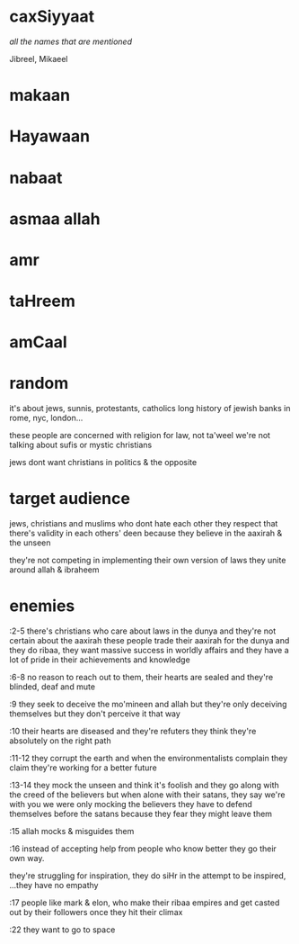 # caxSiyyaat
*all the names that are mentioned*

Jibreel, Mikaeel

# makaan
# Hayawaan
# nabaat
# asmaa allah
# amr
# taHreem
# amCaal

# random

it's about jews, sunnis, protestants, catholics
long history of jewish banks in rome, nyc, london...

these people are concerned with religion for law, not ta'weel
we're not talking about sufis or mystic christians

jews dont want christians in politics & the opposite

# target audience

jews, christians and muslims who dont hate each other
they respect that there's validity in each others' deen
because they believe in the aaxirah & the unseen

they're not competing in implementing their own version of laws
they unite around allah & ibraheem

# enemies

:2-5 there's christians who care about laws in the dunya and
they're not certain about the aaxirah
these people trade their aaxirah for the dunya
and they do ribaa, they want massive success in worldly affairs
and they have a lot of pride in their achievements and knowledge

:6-8 no reason to reach out to them, their hearts are sealed
and they're blinded, deaf and mute

:9 they seek to deceive the mo'mineen and allah
but they're only deceiving themselves but they don't perceive it that way

:10 their hearts are diseased and they're refuters
they think they're absolutely on the right path

:11-12 they corrupt the earth and when the environmentalists complain
they claim they're working for a better future

:13-14 they mock the unseen and think it's foolish
and they go along with the creed of the believers
but when alone with their satans, they say we're with you
we were only mocking the believers
they have to defend themselves before the satans
because they fear they might leave them

:15 allah mocks & misguides them

:16 instead of accepting help from people who know better
they go their own way.

they're struggling for inspiration, they do siHr in the attempt
to be inspired, ...they have no empathy

:17 people like mark & elon, who make their ribaa empires
and get casted out by their followers once they hit their climax

:22 they want to go to space


